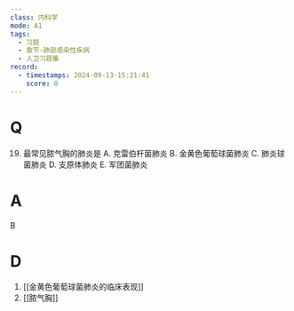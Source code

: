 ```yaml
---
class: 内科学
mode: A1
tags:
  - 习题
  - 章节-肺部感染性疾病
  - 人卫习题集
record:
  - timestamps: 2024-09-13-15:21:41
    score: 0
---
```


# Q
19. 最常见脓气胸的肺炎是
A. 克雷伯杆菌肺炎 
B. 金黄色葡萄球菌肺炎
C. 肺炎球菌肺炎 
D. 支原体肺炎
E. 军团菌肺炎
# A
B
# D
1. [[金黄色葡萄球菌肺炎的临床表现]]
2. [[脓气胸]]